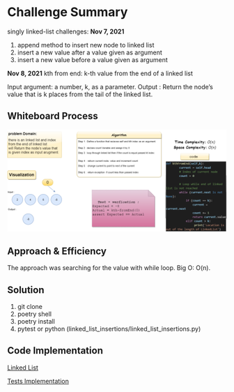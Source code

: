 # Challenge Summary

singly linked-list challenges:
**Nov 7, 2021**

  1. append method to insert new node to linked list
  2. insert a new value after a value given as argument
  3. insert a new value before a value given as argument

**Nov 8, 2021**
kth from end: k-th value from the end of a linked list

Input argument: a number, k, as a parameter.
Output : Return the node’s value that is k places from the tail of the linked list.

## Whiteboard Process

![kthfromend](../ch07.drawio.png)

## Approach & Efficiency

The approach was searching for the value with while loop.
Big O: O(n).

## Solution

1. git clone
2. poetry shell
3. poetry install
4. pytest or python (linked_list_insertions/linked_list_insertions.py)

## Code Implementation

[Linked List](linked_list_insertions/linked_list_insertions.py)

[Tests Implementation](tests/test_linked_list_insertions.py)

